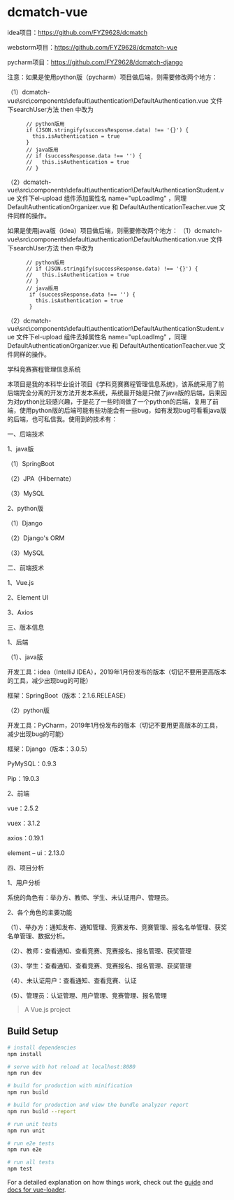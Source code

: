 # dcmatch-vue


idea项目：https://github.com/FYZ9628/dcmatch

webstorm项目：https://github.com/FYZ9628/dcmatch-vue

pycharm项目：https://github.com/FYZ9628/dcmatch-django

注意：如果是使用python版（pycharm）项目做后端，则需要修改两个地方：

（1）dcmatch-vue\src\components\default\authentication\DefaultAuthentication.vue 文件下searchUser方法 then 中改为 

          // python版用
          if (JSON.stringify(successResponse.data) !== '{}') {
            this.isAuthentication = true
          }
          // java版用
          // if (successResponse.data !== '') {
          //   this.isAuthentication = true
          // }

（2）dcmatch-vue\src\components\default\authentication\DefaultAuthenticationStudent.vue 文件下el-upload 组件添加属性名 name="upLoadImg" ，同理 DefaultAuthenticationOrganizer.vue 和 DefaultAuthenticationTeacher.vue 文件同样的操作。


如果是使用java版（idea）项目做后端，则需要修改两个地方：
（1）dcmatch-vue\src\components\default\authentication\DefaultAuthentication.vue 文件下searchUser方法 then 中改为 

          // python版用
          // if (JSON.stringify(successResponse.data) !== '{}') {
          //   this.isAuthentication = true
          // }
          // java版用
           if (successResponse.data !== '') {
             this.isAuthentication = true
           }

（2）dcmatch-vue\src\components\default\authentication\DefaultAuthenticationStudent.vue 文件下el-upload 组件去掉属性名 name="upLoadImg" ，同理 DefaultAuthenticationOrganizer.vue 和 DefaultAuthenticationTeacher.vue 文件同样的操作。


学科竞赛赛程管理信息系统

本项目是我的本科毕业设计项目《学科竞赛赛程管理信息系统》，该系统采用了前后端完全分离的开发方法开发本系统，系统最开始是只做了java版的后端，后来因为对python比较感兴趣，于是花了一些时间做了一个python的后端，复用了前端，使用python版的后端可能有些功能会有一些bug，如有发现bug可看看java版的后端，也可私信我。使用到的技术有：

一、后端技术

1、java版

（1）SpringBoot

（2）JPA（Hibernate）

（3）MySQL


2、python版

（1）Django

（2）Django's ORM

（3）MySQL


二、前端技术

1、Vue.js

2、Element UI

3、Axios


三、版本信息

1、后端

（1）、java版

开发工具：idea（IntelliJ IDEA），2019年1月份发布的版本（切记不要用更高版本的工具，减少出现bug的可能）

框架：SpringBoot（版本：2.1.6.RELEASE）

（2）python版

开发工具：PyCharm，2019年1月份发布的版本（切记不要用更高版本的工具，减少出现bug的可能）

框架：Django（版本：3.0.5）

PyMySQL：0.9.3

Pip：19.0.3


2、前端

vue：2.5.2

vuex：3.1.2

axios：0.19.1

element – ui：2.13.0


四、项目分析

1、用户分析

系统的角色有：举办方、教师、学生、未认证用户、管理员。
 

2、各个角色的主要功能

（1）、举办方：通知发布、通知管理、竞赛发布、竞赛管理、报名名单管理、获奖名单管理、数据分析。
 

（2）、教师：查看通知、查看竞赛、竞赛报名、报名管理、获奖管理
 


（3）、学生：查看通知、查看竞赛、竞赛报名、报名管理、获奖管理
 


（4）、未认证用户：查看通知、查看竞赛、认证
 

（5）、管理员：认证管理、用户管理、竞赛管理、报名管理







> A Vue.js project

## Build Setup

``` bash
# install dependencies
npm install

# serve with hot reload at localhost:8080
npm run dev

# build for production with minification
npm run build

# build for production and view the bundle analyzer report
npm run build --report

# run unit tests
npm run unit

# run e2e tests
npm run e2e

# run all tests
npm test
```

For a detailed explanation on how things work, check out the [guide](http://vuejs-templates.github.io/webpack/) and [docs for vue-loader](http://vuejs.github.io/vue-loader).
